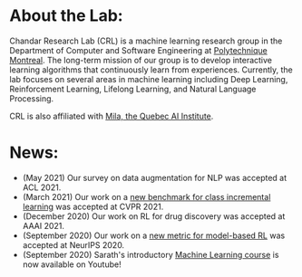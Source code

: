 <!-- <img src="/assets/images/website_collage.jpg" width="60%" height="60%" style="display: block; margin-left: auto; margin-right: auto;" > -->

# About the Lab:


Chandar Research Lab (CRL) is a machine learning research group in the Department of Computer and Software Engineering at [Polytechnique Montreal](https://www.polymtl.ca/). The long-term mission of our group is to develop interactive learning algorithms that continuously learn from experiences. Currently, the lab focuses on several areas in machine learning including Deep Learning, Reinforcement Learning, Lifelong Learning, and Natural Language Processing. 

CRL is also affiliated with [Mila, the Quebec AI Institute](https://mila.quebec/). 
<br>
# News:

* (May 2021) Our survey on data augmentation for NLP was accepted at ACL 2021.
* (March 2021) Our work on a [new benchmark for class incremental learning](https://arxiv.org/abs/2012.12477) was accepted at CVPR 2021.
* (December 2020) Our work on RL for drug discovery was accepted at AAAI 2021.
* (September 2020) Our work on a [new metric for model-based RL](https://arxiv.org/abs/2007.03158) was accepted at NeurIPS 2020.
* (September 2020) Sarath's introductory [Machine Learning course](https://www.youtube.com/watch?v=snYZF8Dzuwo&list=PLImtCgowF_ET0mi-AmmqQ0SIJUpWYaIOr) is now available on Youtube!
